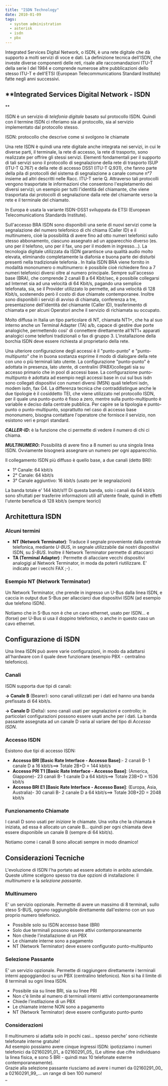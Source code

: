 ```yaml
---
title: "ISDN Technology"
date: 2010-01-09
tags:
  - system administration
  - asterisk
  - isdn
  - pbx
---
```

Integrated Services Digital Network, o ISDN, è una rete digitale che dà supporto a molti servizi di voce e dati. La definizione tecnica dell'ISDN, che investe diverse componenti delle reti, risale alle raccomandazioni ITU-T della serie I del 1984 e comprende numerose altre pubblicazioni dello stesso ITU-T e dell'ETSI (European Telecommunications Standard Institute) fatte negli anni successivi.

<!-- truncate -->

## **Integrated Services Digital Network - ISDN

**

ISDN è un servizio di _telefonia digitale_ basato sul protocollo ISDN. Quindi con il termine ISDN ci riferiamo sia al protocollo, sia al servizio implementato dal protocollo stesso.

ISDN: protocollo che descrive come si svolgono le chiamate

Una rete ISDN è quindi una rete digitale anche integrata nei servizi, in cui le diverse parti, il terminale, la rete di accesso, la rete di trasporto, sono realizzate per offrire gli stessi servizi. Elementi fondamentali per il supporto di tali servizi sono il protocollo di segnalazione della rete di trasporto ISUP (ITU-T Q.767) e della rete di accesso DSS1 (ITU-T Q.931), che fanno parte della pila di protocolli del sistema di segnalazione a canale comune n°7 insieme ad altri descritti nelle Racc. ITU-T serie Q. Attraverso tali protocolli vengono trasportate le informazioni che consentono l'espletamento dei diversi servizi; un esempio per tutti l'identità del chiamante, che viene trasportata dai protocolli di segnalazione dalla rete del chiamante verso la rete e il terminale del chiamato.

In Europa è usata la variante ISDN-DSS1 sviluppata da ETSI (European Telecomunications Standards Institute).

Sull'accesso BRA ISDN sono disponibili una serie di nuovi servizi come la segnalazione del numero telefonico di chi chiama (Caller ID) e il multinumero, cioè la possibilità di avere fino ad otto numeri telefonici sullo stesso abbonamento, ciascuno assegnato ad un apparecchio diverso (es. uno per il telefono, uno per il fax, uno per il modem in ingresso...). La tecnologia digitale utilizzata da ISDN garantisce una qualità audio molto elevata, eliminando completamente la diafonia e buona parte dei disturbi presenti nella tradizionale telefonia . In Italia ISDN BRA viene fornito in modalità mononumero o multinumero: è possibile cioè richiedere fino a 7 numeri telefonici diversi oltre al numero principale. Sempre sull'accesso base (BRA), che comprende 2 canali B a 64 Kbit/sec, è possibile collegarsi ad Internet sia ad una velocità di 64 Kbit/s, pagando una semplice telefonata, sia, se il Provider utilizzato lo permette, ad una velocità di 128 Kbit/s, sostenendo però il costo di due chiamate contemporanee. Inoltre sono disponibili i servizi di avviso di chiamata, conferenza a tre, presentazione dell'identità del chiamante (Caller ID), trasferimento di chiamata e per alcuni Operatori anche il servizio di richiamata su occupato.

Molto diffusa in Italia un tipo particolare di NT, chiamata NT1+, che ha al suo interno anche un Terminal Adapter (TA) a/b, capace di gestire due porte analogiche, permettendo cosi' di connettere direttamente all'NT1+ apparati analogici come telefoni tradizionali o fax di gruppo 3. L'installazione della borchia ISDN deve essere richiesta al proprietario della rete.

Una ulteriore configurazione degli accessi è il "punto-punto" e "punto-multipunto" che in buona sostanza esprime il modo di dialogare della rete con uno o più terminali lato utente. La configurazione "punto-punto" è adottata in presenza, lato utente, di centralini (PABX)collegati sia su accesso primario che in pool di accessi base. La configurazione punto-multipunto è adottata ad esempio negli accessi base in cui sul bus isdn sono collegati dispositivi con numeri diversi (MSN) quali telefoni isdn, modem isdn, fax G4. La differenza tecnica che contraddistingue anche le due tipologie è il cosiddetto TEI, che viene utilizzato nel protocollo ISDN, per il quale una punto-punto è fisso a zero, mentre sulla punto-multipunto è variabile e deciso dalla centrale pubblica. Per capire se la tipologia e punto-punto o punto-multipunto, soprattutto nel caso di accesso base mononumero, bisogna contattare l'operatore che fornisce il servizio, non esistono veri e propri standard.

**_CALLER-ID_:** è la funzione che ci permette di vedere il numero di chi ci chiama.

**_MULTINUMERO_:** Possibilità di avere fino a 8 numeri su una singola linea ISDN. Ovviamente bisognerà assegnare un numero per ogni apparecchio.

Il collegamento ISDN più diffuso è quello base, a due canali (detto BRI):

  * 1° Canale: 64 kbit/s
  * 2° Canale: 64 kbit/s
  * 3° Canale aggiuntivo: 16 kbit/s (usato per le segnalazioni)

La banda totale e' 144 kbit/s!!! Di questa banda, solo i canali da 64 kbit/s sono sfruttati per trasferire informazioni utili all'utente finale, quindi in effetti l'utente beneficia di 128 kbit/s (sempre teorici)

## Architettura ISDN

### Alcuni termini

  * **NT (Network Terminator)**: Traduce il segnale proveniente dalla centrale telefonica, mediante _U-BUS_, in segnale utilizzabile dai nostri dispositivi ISDN, su _S-BUS_. Inoltre il Network Terminator permette di attaccarci
  * **TA (Terminal Adapter)** : Permette di allacciare vecchi dispositivi analogigi al Network Terminator, in moda da poterli riutilizzare. E' indicato per i vecchi FAX ;-) .

### Esempio NT (Network Terminator)

Un Network Terminator, che prende in ingresso un U-Bus dalla linea ISDN, e caccia in output due S-Bus per allacciarci due dispositivi ISDN (ad esempio due telefono ISDN).

Notiamo che in S-Bus non è che un cavo ethernet, usato per ISDN... e (forse) per U-Bus si usa il doppino telefonico, o anche in questo caso un cavo ethernet.

## Configurazione di ISDN

Una linea ISDN può avere varie configurazioni, in modo da adattarsi all'hardware con il quale deve funzionare (esempio PBX - centralino telefonico).

### Canali

ISDN supporta due tipi di canali:

**-> Canale B** (Bearer): sono canali utilizzati per i dati ed hanno una banda prefissata di 64 kbit/s.

**-> Canale D** (Delta): sono canali usati per segnalazioni e controllo; in particolari configurazioni possono essere usati anche per i dati. La banda passante assegnata ad un canale D varia al variare del tipo di _Accesso ISDN_.

### Accesso ISDN

Esistono due tipi di accesso ISDN:

  * **Accesso BRI [Basic Rate Interface - Accesso Base]**:- 2 canali B- 1 canale D a 16 kbit/s==> Totale 2B+D = 144 kbit/s
  * **Accesso PRI T1 [Basic Rate Interface - Accesso Base]**: (America, Giappone)- 23 canali B- 1 canale D a 64 kbit/s==> Totale 23B+D = 1536 kbit/s
  * **Accesso BRI E1 [Basic Rate Interface - Accesso Base]**: (Europa, Asia, Australia)- 30 canali B- 2 canale D a 64 kbit/s==> Totale 30B+2D = 2048 kbit/s

### Funzionamento Chiamate

I canali D sono usati per _iniziare_ le chiamate. Una volta che la chiamata è iniziata, ad essa è allocato un canale B... quindi per ogni chiamata deve essere disponibile un canale B (sempre di 64 kbit/s).

Notiamo come i canali B sono allocati sempre in modo dinamico!

## Considerazioni Tecniche

L'evoluzione di ISDN l'ha portato ad essere adottato in anbito aziendale. Queste ultime scelgono spesso tra due opzioni di installazione: il _multinumero_ e la _selezione passante_.

### Multinumero

E' un servizio opzionale. Permette di avere un massimo di 8 terminali, sullo steso S-BUS, ognuno raggiungibile direttamente dall'esterno con un suo proprio numero telefonico.

  * Possibile solo su ISDN accesso base (BRI)
  * Solo due terminali possono essere attivi contemporaneamente
  * Non chiede l'installazione di un PBX
  * Le chiamate interne sono a pagamento
  * NT (Network Terminator) deve essere configurato punto-multipunto

### Selezione Passante

E' un servizio opzionale. Permette di raggiungere direttamente i terminali interni appoggiandoci su un PBX (centralino telefonico). Non si ha il limite di 8 terminali su ogni linea ISDN.

  * Possibile sia su linee BRI, sia su linee PRI
  * Non c'è limite al numero di terminali interni attivi contemporaneamente
  * Chiede l'instllazione di un PBX
  * Le chiamate interne NON sono a pagamento
  * NT (Network Terminator) deve essere configurato punto-punto

### Considerazioni

Il multinumero si adatta solo in pochi casi... spesso perche' sono richieste telefonate interne gratuite!  
Ad esempio possiamo avere cinque ingressi ISDN: ipotizziamo i numeri telefonici da 02160291_01_ a 02160291_05_ (Le ultime due cifre individuano la linea fisica, e sono 5 BRI - quindi max 10 telefonate esterne contemporaneamente).  
 Grazie alla selezione passante riusciamo ad avere i numeri da 02160291_00_ a 02160291_99_... un range di ben 100 numero!  
 _
